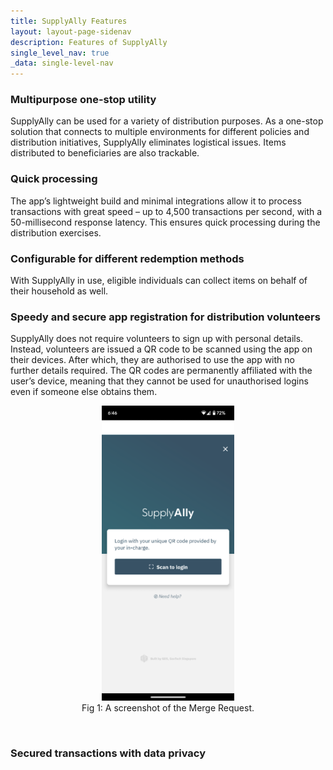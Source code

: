 ```yaml
---
title: SupplyAlly Features
layout: layout-page-sidenav
description: Features of SupplyAlly
single_level_nav: true
_data: single-level-nav
---
```


### Multipurpose one-stop utility

SupplyAlly can be used for a variety of distribution purposes. As a one-stop solution that connects to multiple environments for different policies and distribution initiatives, SupplyAlly eliminates logistical issues. Items distributed to beneficiaries are also trackable.

### Quick processing

The app’s lightweight build and minimal integrations allow it to process transactions with great speed – up to 4,500 transactions per second, with a 50-millisecond response latency. This ensures quick processing during the distribution exercises.

### Configurable for different redemption methods

With SupplyAlly in use, eligible individuals can collect items on behalf of their household as well. 

### Speedy and secure app registration for distribution volunteers

SupplyAlly does not require volunteers to sign up with personal details. Instead, volunteers are issued a QR code to be scanned using the app on their devices. After which, they are authorised to use the app with no further details required. The QR codes are permanently affiliated with the user’s device, meaning that they cannot be used for unauthorised logins even if someone else obtains them.

<figure style="text-align: center">
      <img src="/assets/img/SupplyAlly-volunteer-reg.png" width="50%" height="50%" />
	      <figcaption>Fig 1: A screenshot of the Merge Request.</figcaption>
    </figure><br />


### Secured transactions with data privacy


